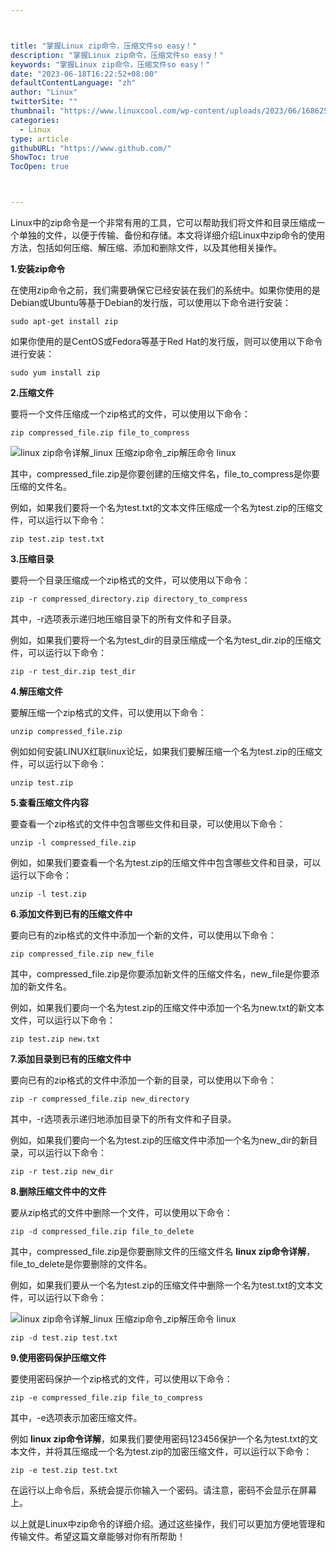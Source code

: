 ```yaml
---



title: "掌握Linux zip命令，压缩文件so easy！"
description: "掌握Linux zip命令，压缩文件so easy！"
keywords: "掌握Linux zip命令，压缩文件so easy！"
date: "2023-06-18T16:22:52+08:00"
defaultContentLanguage: "zh"
author: "Linux"
twitterSite: ""
thumbnail: "https://www.linuxcool.com/wp-content/uploads/2023/06/1686254499878_0.png"
categories:
  - Linux
type: article
githubURL: "https://www.github.com/"
ShowToc: true
TocOpen: true



---
```


Linux中的zip命令是一个非常有用的工具，它可以帮助我们将文件和目录压缩成一个单独的文件，以便于传输、备份和存储。本文将详细介绍Linux中zip命令的使用方法，包括如何压缩、解压缩、添加和删除文件，以及其他相关操作。

**1.安装zip命令**

在使用zip命令之前，我们需要确保它已经安装在我们的系统中。如果你使用的是Debian或Ubuntu等基于Debian的发行版，可以使用以下命令进行安装：

```
sudo apt-get install zip
```

如果你使用的是CentOS或Fedora等基于Red Hat的发行版，则可以使用以下命令进行安装：

```
sudo yum install zip
```

**2.压缩文件**

要将一个文件压缩成一个zip格式的文件，可以使用以下命令：

```
zip compressed_file.zip file_to_compress
```

![linux zip命令详解_linux 压缩zip命令_zip解压命令 linux](https://www.linuxcool.com/wp-content/uploads/2023/06/1686254499878_0.png)

其中，compressed_file.zip是你要创建的压缩文件名，file_to_compress是你要压缩的文件名。

例如，如果我们要将一个名为test.txt的文本文件压缩成一个名为test.zip的压缩文件，可以运行以下命令：

```
zip test.zip test.txt
```

**3.压缩目录**

要将一个目录压缩成一个zip格式的文件，可以使用以下命令：

```
zip -r compressed_directory.zip directory_to_compress
```

其中，-r选项表示递归地压缩目录下的所有文件和子目录。

例如，如果我们要将一个名为test_dir的目录压缩成一个名为test_dir.zip的压缩文件，可以运行以下命令：

```
zip -r test_dir.zip test_dir
```

**4.解压缩文件**

要解压缩一个zip格式的文件，可以使用以下命令：

```
unzip compressed_file.zip
```

例如如何安装LINUX红联linux论坛，如果我们要解压缩一个名为test.zip的压缩文件，可以运行以下命令：

```
unzip test.zip
```

**5.查看压缩文件内容**

要查看一个zip格式的文件中包含哪些文件和目录，可以使用以下命令：

```
unzip -l compressed_file.zip
```

例如，如果我们要查看一个名为test.zip的压缩文件中包含哪些文件和目录，可以运行以下命令：

```
unzip -l test.zip
```

**6.添加文件到已有的压缩文件中**

要向已有的zip格式的文件中添加一个新的文件，可以使用以下命令：

```
zip compressed_file.zip new_file
```

其中，compressed_file.zip是你要添加新文件的压缩文件名，new_file是你要添加的新文件名。

例如，如果我们要向一个名为test.zip的压缩文件中添加一个名为new.txt的新文本文件，可以运行以下命令：

```
zip test.zip new.txt
```

**7.添加目录到已有的压缩文件中**

要向已有的zip格式的文件中添加一个新的目录，可以使用以下命令：

```
zip -r compressed_file.zip new_directory
```

其中，-r选项表示递归地添加目录下的所有文件和子目录。

例如，如果我们要向一个名为test.zip的压缩文件中添加一个名为new_dir的新目录，可以运行以下命令：

```
zip -r test.zip new_dir
```

**8.删除压缩文件中的文件**

要从zip格式的文件中删除一个文件，可以使用以下命令：

```
zip -d compressed_file.zip file_to_delete
```

其中，compressed_file.zip是你要删除文件的压缩文件名 **linux zip命令详解**，file_to_delete是你要删除的文件名。

例如，如果我们要从一个名为test.zip的压缩文件中删除一个名为test.txt的文本文件，可以运行以下命令：

![linux zip命令详解_linux 压缩zip命令_zip解压命令 linux](https://www.linuxcool.com/wp-content/uploads/2023/06/1686254499878_2.webp)

```
zip -d test.zip test.txt
```

**9.使用密码保护压缩文件**

要使用密码保护一个zip格式的文件，可以使用以下命令：

```
zip -e compressed_file.zip file_to_compress
```

其中，-e选项表示加密压缩文件。

例如 **linux zip命令详解**，如果我们要使用密码123456保护一个名为test.txt的文本文件，并将其压缩成一个名为test.zip的加密压缩文件，可以运行以下命令：

```
zip -e test.zip test.txt
```

在运行以上命令后，系统会提示你输入一个密码。请注意，密码不会显示在屏幕上。

以上就是Linux中zip命令的详细介绍。通过这些操作，我们可以更加方便地管理和传输文件。希望这篇文章能够对你有所帮助！